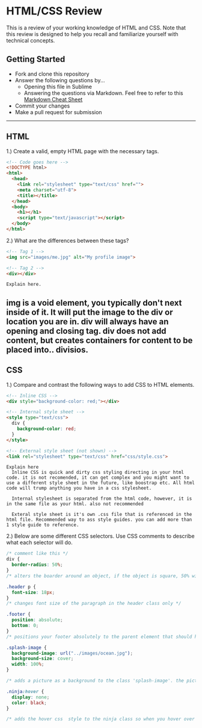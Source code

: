 # HTML/CSS Review

This is a review of your working knowledge of HTML and CSS. Note that this review is designed to help you recall and familiarize yourself with technical concepts.

## Getting Started

* Fork and clone this repository
* Answer the following questions by...
  * Opening this file in Sublime
  * Answering the questions via Markdown. Feel free to refer to this [Markdown Cheat Sheet](https://github.com/adam-p/markdown-here/wiki/Markdown-Cheatsheet)
* Commit your changes
* Make a pull request for submission

---

## HTML

1.) Create a valid, empty HTML page with the necessary tags.

```html
<!-- Code goes here -->
<!DOCTYPE html>
<html>
  <head>
    <link rel="stylesheet" type="text/css" href="">
    <meta charset="utf-8">
    <title></title>
  </head>
  <body>
    <h1></h1>
    <script type="text/javascript"></script>
  </body>
</html>
```

2.) What are the differences between these tags?

```html
<!-- Tag 1 -->
<img src="images/me.jpg" alt="My profile image">

<!-- Tag 2 -->
<div></div>
```

```
Explain here.
```
  img is a void element, you typically don't next inside of it. It will put the image to the div or location you are in. 
  div will always have an opening and closing tag. div does not add content, but creates containers for content to be placed into.. divisios.
---

## CSS

1.) Compare and contrast the following ways to add CSS to HTML elements.

```html
<!-- Inline CSS -->
<div style="background-color: red;"></div>

<!-- Internal style sheet -->
<style type="text/css">
  div {
    background-color: red;
  }
</style>

<!-- External style sheet (not shown) -->
<link rel="stylesheet" type="text/css" href="css/style.css">
```

```
Explain here
  Inline CSS is quick and dirty css styling directing in your html code. it is not recomended, it can get complex and you might want to use a different style sheet in the future, like boostrap etc. All html code will trump anything you have in a css stylesheet. 

  Internal stylesheet is separated from the html code, however, it is in the same file as your html. also not recommended

  Exteral style sheet is it's own .css file that is referenced in the html file. Recommended way to ass style guides. you can add more than 1 style guide to reference. 
```

2.) Below are some different CSS selectors. Use CSS comments to describe what each selector will do.

```css
/* comment like this */
div {
  border-radius: 50%;
}
/* alters the boarder around an object, if the object is square, 50% will make it a circle. */

.header p {
  font-size: 18px;
}
/* changes font size of the paragraph in the header class only */

.footer {
  position: absolute;
  bottom: 0;
}
/* positions your footer absolutely to the parent element that should have position relative. This ignores the standard layout and allows you to place certain content above or below other content */

.splash-image {
  background-image: url("../images/ocean.jpg");
  background-size: cover;
  width: 100%;
}

/* adds a picture as a background to the class 'splash-image'. the picture will cover the background once instead of repeating, and it's widthe is 100% of the container*/

.ninja:hover {
  display: none;
  color: black;
}

/* adds the hover css  style to the ninja class so when you hover over the container, the color turns black when hovering and the dispaly is none*/
```

